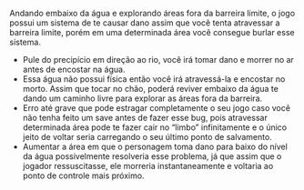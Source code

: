 
Andando embaixo da água e explorando áreas fora da barreira limite, o jogo possui um sistema de te causar dano assim que você tenta atravessar a barreira limite, porém em uma determinada área você consegue burlar esse sistema. 

- Pule do precipício em direção ao rio, você irá tomar dano e morrer no ar antes de encostar na água. 
- Essa água não possui física então você irá atravessá-la e encostar no morto. Assim que tocar no chão, poderá reviver embaixo da água te dando um caminho livre para explorar as áreas fora da barreira. 
- Erro até grave que pode estragar completamente o seu jogo caso você não tenha feito um save antes de fazer esse bug, pois atravessar determinada área pode te fazer cair no “limbo” infinitamente e o único jeito de voltar seria carregando o seu último ponto de salvamento. 
- Aumentar a área em que o personagem toma dano para baixo do nível da água possivelmente resolveria esse problema, já que assim que o jogador ressuscitasse, ele morreria instantaneamente e voltaria ao ponto de controle mais próximo. 

 
